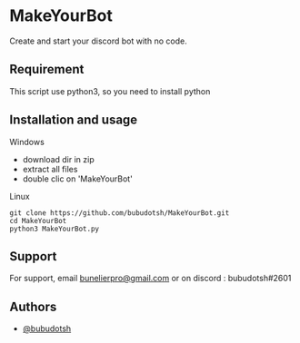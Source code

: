
# MakeYourBot

Create and start your discord bot with no code.




## Requirement

This script use python3, so you need to install python
## Installation and usage

Windows

- download dir in zip
- extract all files
- double clic on 'MakeYourBot'



Linux

```
git clone https://github.com/bubudotsh/MakeYourBot.git
cd MakeYourBot
python3 MakeYourBot.py
```
## Support

For support, email bunelierpro@gmail.com or on discord : bubudotsh#2601


## Authors

- [@bubudotsh](https://www.github.com/bubudotsh)

